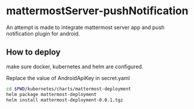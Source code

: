 # mattermostServer-pushNotification

An attempt is made to integrate mattermost server app and push notification plugin for android.

## How to deploy
make sure docker, kubernetes and helm are configured.

Replace the value of AndroidApiKey in secret.yaml

```bash
cd $PWD/kubernetes/charts/mattermost-deployment
helm package mattermost-deployment
helm install mattermost-deployment-0.0.1.tgz
```
